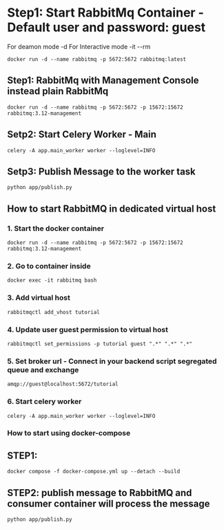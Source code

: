# Step1: Start RabbitMq Container - Default user and password: guest
For deamon mode -d
For Interactive mode -it --rm
```
docker run -d --name rabbitmq -p 5672:5672 rabbitmq:latest
```

## Step1: RabbitMq with Management Console instead plain RabbitMq
```
docker run -d --name rabbitmq -p 5672:5672 -p 15672:15672 rabbitmq:3.12-management
```


## Setp2: Start Celery Worker - Main
```
celery -A app.main_worker worker --loglevel=INFO
```


## Setp3: Publish Message to the worker task
```
python app/publish.py
```


## How to start RabbitMQ in dedicated virtual host
### 1. Start the docker container
```
docker run -d --name rabbitmq -p 5672:5672 -p 15672:15672 rabbitmq:3.12-management
```
### 2. Go to container inside
```
docker exec -it rabbitmq bash
```
### 3. Add virtual host
```
rabbitmqctl add_vhost tutorial
```
### 4. Update user guest permission to virtual host 
```
rabbitmqctl set_permissions -p tutorial guest ".*" ".*" ".*"
```
### 5. Set broker url - Connect in your backend script segregated queue and exchange
```
amqp://guest@localhost:5672/tutorial
```
### 6. Start celery worker
```
celery -A app.main_worker worker --loglevel=INFO
```

### How to start using docker-compose
## STEP1:
```
docker compose -f docker-compose.yml up --detach --build
```
## STEP2: publish message to RabbitMQ and consumer container will process the message
```
python app/publish.py
```
